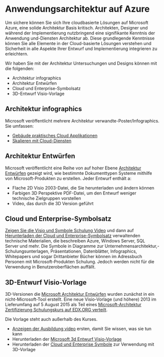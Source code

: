 <properties
   pageTitle="Anwendungsarchitektur auf Azure | Microsoft Azure"
   description=" In diesem Artikel wird Ihnen ein Verständnis die Architektur Anwendung und Dienste auf Azure zu Sicherheit in Planung und Implementierung integrieren erleichtern. "
   services="security"
   documentationCenter="na"
   authors="TomShinder"
   manager="MBaldwin"
   editor="TomSh"/>

<tags
   ms.service="security"
   ms.devlang="na"
   ms.topic="article"
   ms.tgt_pltfrm="na"
   ms.workload="na"
   ms.date="08/09/2016"
   ms.author="terrylan"/>

# <a name="application-architecture-on-azure"></a>Anwendungsarchitektur auf Azure

Um sichere können Sie sich Ihre cloudbasierte Lösungen auf Microsoft Azure, eine solide Architektur Basis kritisch. Architekten, Designer und während der Implementierung nutzbringend eine signifikante Kenntnis der Anwendung und-Diensten Architektur ab. Diese grundlegende Kenntnisse können Sie alle Elemente in der Cloud-basierte Lösungen verstehen und Sicherheit in alle Aspekte Ihrer Entwurf und Implementierung integrieren zu erleichtern.

Wir haben Sie mit der Architektur Untersuchungen und Designs können mit die folgenden:

- Architektur infographics
- Architektur Entwürfen
- Cloud und Enterprise-Symbolsatz
- 3D-Entwurf Visio-Vorlage

## <a name="architectural-infographics"></a>Architektur infographics

Microsoft veröffentlicht mehrere Architektur verwandte-Poster/Infographics. Sie umfassen:

- [Gebäude praktisches Cloud Applikationen](https://azure.microsoft.com/documentation/infographics/building-real-world-cloud-apps/)
- [Skalieren mit Cloud-Diensten](https://azure.microsoft.com/documentation/infographics/cloud-services/)

## <a name="architectural-blueprints"></a>Architektur Entwürfen

Microsoft veröffentlicht eine Reihe von auf hoher Ebene [Architektur Entwürfen](http://aka.ms/azblueprints) gezeigt wird, wie bestimmte Dokumenttypen Systeme mithilfe von Microsoft-Produkten zu erstellen.
Jeder Entwurf enthält a:

- Flache 2D Visio 2003-Datei, die Sie herunterladen und ändern können
- Farbigen 3D Perspektive PDF-Datei, um den Entwurf weniger technische Zielgruppen vorstellen
- Video, das durch die 3D Version geführt

## <a name="cloud-and-enterprise-symbol-set"></a>Cloud und Enterprise-Symbolsatz

[Zeigen Sie die Visio und Symbole Schulung Video](http://aka.ms/CnESymbolsVideo) und dann auf [Herunterladen der Cloud und Enterprise-Symbolsatz](http://aka.ms/CnESymbols) verwaltenden technische Materialien, die beschreiben Azure, Windows Server, SQL Server und mehr. Die Symbole in Diagramme zur Unternehmensarchitektur,-Schulungsunterlagen, Präsentationen, Datenblätter, Infographics, Whitepapers und sogar Drittanbieter Bücher können im Adressbuch Personen mit Microsoft-Produkten Schulung. Jedoch werden nicht für die Verwendung in Benutzeroberflächen auffällt.

## <a name="3d-blueprint-visio-template"></a>3D-Entwurf Visio-Vorlage

3D-Versionen die [Microsoft Architektur Entwürfen](http://aka.ms/azblueprints) wurden zunächst in ein nicht-Microsoft-Tool erstellt. Eine neue Visio-Vorlage (und höhere) 2013 im Lieferumfang auf 5 August 2015 als Teil eines [Microsoft-Architektur Zertifizierung Schulungskurs auf EDX.ORG verteilt](../architecture-overview.md#microsoft-architecture-certification-course).

Die Vorlage steht auch außerhalb des Kurses.

- [Anzeigen der Ausbildung video](http://aka.ms/3dBlueprintTemplateVideo) ersten, damit Sie wissen, was sie tun kann
- Herunterladen der [Microsoft 3d Entwurf Visio-Vorlage](http://aka.ms/3DBlueprintTemplate)
- Herunterladen der [Cloud und Enterprise Symbole](../architecture-overview.md#drawing-symbol-and-icon-sets) zur Verwendung mit 3D-Vorlage
